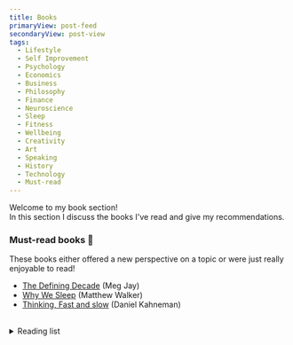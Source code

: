 ```yaml
---
title: Books
primaryView: post-feed
secondaryView: post-view
tags:
  - Lifestyle
  - Self Improvement
  - Psychology
  - Economics
  - Business
  - Philosophy
  - Finance
  - Neuroscience
  - Sleep
  - Fitness
  - Wellbeing
  - Creativity
  - Art
  - Speaking
  - History
  - Technology
  - Must-read
---
```


Welcome to my book section! \
In this section I discuss the books I've read and give my recommendations.

<divider></divider>

### Must-read books 👀
These books either offered a new perspective on a topic or were just really enjoyable to read!
- [The Defining Decade](/books/the-defining-decade) (Meg Jay)
- [Why We Sleep](/books/why-we-sleep) (Matthew Walker)
- [Thinking, Fast and slow](/books/thinking-fast-and-slow) (Daniel Kahneman)
<br />
<details>

  <summary class="text-lg font-bold hover:underline cursor-pointer">Reading list</summary>

  ### What I'm planning to read next
<!--
I want to know more about why everyone seems to love these substances. \
I'm not an alcoholic lol. I'm actually rather "anti-alcohol." \
I'm unsure where I stand regarding Marijuana use. \
I love coffee, but I don't know how I should feel about caffeine.
-->
  - Drunk: How We Sipped, Danced, and Stumbled Our Way to Civilization (Edward Slingerland)
  - Drink? (David Nutt)
  - The Science of Marijuana (Leslie L. Iversen)
  - Behold the pale horse (Milton William Cooper) <!-- A friend recommended this to me. Not sure what to expect -->
  - The 7 habits of highly effective people (Stephen Covey)
  - The interpretation of dreams (Sigmund Freud)
  - Bowling alone (Robert D. Putnam)
  - The World of Caffeine: The Science and Culture of the World's Most Popular Drug (Bennett Alan Weinberg)
  - Noise (Daniel Kahneman, Oliver Sibony, Cas R. Sunstein) 
  - ADHD Does Not Exist: The Truth About Attention Deficit and Hyperactivity Disorder (Richard Saul)
  - How to win friends and influence people (Dale Carnegie)
  - The way of the superior man (David Deida)
  - The power of habit (Charles Duhigg)
  - Think & Grow Rich (Napoleon Hill)
  - Do hard things (Steve Magness)
  - The compound effect (Darren Hardy)
  - The shallows: what the internet is doing to our brains (Nicholas G. Carr)
  - Deep work (Cal Newport)
  - The price of time (Edward Chancellor)
  - The body keeps the score (Bessel van der Kolk)
  - Anti-fragile (Nassim Nicholas Taleb)
  - Beyond Good and Evil (Friedrich Nietzsche)
  - Finite and Infinite games
  - Clinical Versus Statistical Prediction: A Theoretical Analysis and a Review of the Evidence (Paul Meehl) <!-- Heavily referenced in Chapter 21 of "Thinking, Fast and Slow". It was also called "My Disturbing Little Book", likely because it was so controversial. -->
  - Blink (Malcom Gladwell)
  - Nudge (Cass Sunstein, Richard Thaler) <!-- Referenced in "Thinking, Fast and Slow" -->
  - A history of money (Glyn Davies) <!-- Referenced in "The basics of Bitcoins and Blockchains" -->
  - Debt: The first 5,000 years (David Graeber) <!-- Referenced in "The basics of Bitcoins and Blockchains" -->
  - Superhero (Meg Jay)
  - The Millionaire Next Door (Thomas J. Stanley)
  - The Stress Prescription (Elissa Epel)
  - The Love Prescription (John Gottman and Julie Schwartz)

  #### Other books I may read, but are of no priority
  - The Caffeine Advantage (Bennett Alan Weinberg and Bonnie K. Bealer)
  - Breath (James Nestor)
  - Letters from a Stoic (Lucius Annaeus Seneca)
  - 4000 weeks (Oliver Burkeman)
  - I used to me a miserable F\*\*\* (John Kim)
  - Five wealth secrets (Craig Hill)
  - \*A Book covering corporations by Garret Sutton <!-- Still need to determine which book of his to read -->
  - The Denial of Death (Ernest Becker)
  - Buzzed (Cynthia Kuhn, Scott Swartzwelder, Wilkie Wilson)

  <!--
  ### Everything I've read

  I didn't get that much into reading until late 2020. Even then I was only reading a little bit. It wasn't until late 2022 that I started reading consistently (every day).
  #### 2020
  - The nocturnal brain 🧠 (Guy Leschziner)
  #### 2021
  - Outliers 🧠 (Malcom Gladwell)
  - The senior software engineer 👨‍💻 (David Copeland)
  #### 2022
  - How to talk to anyone 🗣️ (Leil Lowndes)
  - Rich dad poor dad 💰 (Robert Kiyosaki)
  - Talking to strangers 🧠 (Malcom Gladwell)
  - The millionaire fast lane 💰 (M.J. DeMarco)
  #### 2023
  - Show your work! 🎨
  - Atomic habits 🧠 (James Clear)
  - The defining decade 💰⏳👨‍👩‍👦 (Meg Jay)
  - Why we sleep 🧠😴 (Matthew Walker)
  - 12 Rules for life 😊 (Jordan Peterson)
  - Your brain on porn 🧠❌ (Gary Wilson)
  - Don’t eat the marshmallow yet 🧠💰 (Ellen Singer)
  - Thinking, Fast and Slow (Daniel Kahneman)
  - The basics of bitcoin and blockchains (Antony Lewis)
  - The art of talking to anyone (Rosalie Maggio)
  - The SLEEP Prescription (Aric A. Prather)
  - The Subtle Art of Not Giving A F*ck (Mark Manson)
  - Everything is f***ed (Mark Manson)
  -->

</details>

<!--
#### Genres to read more
- History
- Finances 
    - More about the stock market
        - Different kinds of stocks
    - More about investments
    - More about taxes
    - More about business expenses
-->

